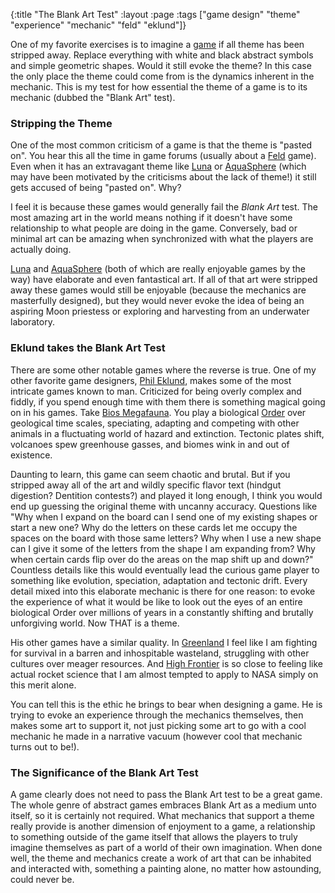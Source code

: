 {:title "The Blank Art Test"
 :layout :page
 :tags ["game design" "theme" "experience" "mechanic" "feld" "eklund"]}

[order]: http://en.wikipedia.org/wiki/Order_(biology)
[prismofeverything]: http://boardgamegeek.com/collection/user/prismofeverything
[lifeanddeath]: http://en.wikipedia.org/wiki/Life_and_death
[holography]: http://en.wikipedia.org/wiki/Holography
[feld]: http://boardgamegeek.com/boardgamedesigner/4958/stefan-feld
[luna]: http://boardgamegeek.com/boardgame/70512/luna
[aquasphere]: http://boardgamegeek.com/boardgame/159508/aquasphere
[eklund]: http://boardgamegeek.com/boardgamedesigner/174/phil-eklund
[bios]: http://boardgamegeek.com/boardgame/97915/bios-megafauna
[greenland]: http://boardgamegeek.com/boardgame/156501/greenland
[highfrontier]: http://boardgamegeek.com/boardgame/47055/high-frontier

One of my favorite exercises is to imagine a [game](/pages/definition-of-game.html) if all theme has been stripped away.  Replace everything with white and black abstract symbols and simple geometric shapes.  Would it still evoke the theme?  In this case the only place the theme could come from is the dynamics inherent in the mechanic.  This is my test for how essential the theme of a game is to its mechanic (dubbed the "Blank Art" test).

### Stripping the Theme

One of the most common criticism of a game is that the theme is "pasted on".  You hear this all the time in game forums (usually about a [Feld][feld] game).  Even when it has an extravagant theme like [Luna][luna] or [AquaSphere][aquasphere] (which may have been motivated by the criticisms about the lack of theme!) it still gets accused of being "pasted on".  Why?

I feel it is because these games would generally fail the _Blank Art_ test.  The most amazing art in the world means nothing if it doesn't have some relationship to what people are doing in the game.  Conversely, bad or minimal art can be amazing when synchronized with what the players are actually doing. 

[Luna][luna] and [AquaSphere][aquasphere] (both of which are really enjoyable games by the way) have elaborate and even fantastical art.  If all of that art were stripped away these games would still be enjoyable (because the mechanics are masterfully designed), but they would never evoke the idea of being an aspiring Moon priestess or exploring and harvesting from an underwater laboratory.  

### Eklund takes the Blank Art Test

There are some other notable games where the reverse is true.  One of my other favorite game designers, [Phil Eklund][eklund], makes some of the most intricate games known to man.  Criticized for being overly complex and fiddly, if you spend enough time with them there is something magical going on in his games.  Take [Bios Megafauna][bios].  You play a biological [Order][order] over geological time scales, speciating, adapting and competing with other animals in a fluctuating world of hazard and extinction.  Tectonic plates shift, volcanoes spew greenhouse gasses, and biomes wink in and out of existence.

Daunting to learn, this game can seem chaotic and brutal.  But if you stripped away all of the art and wildly specific flavor text (hindgut digestion?  Dentition contests?)  and played it long enough, I think you would end up guessing the original theme with uncanny accuracy.  Questions like "Why when I expand on the board can I send one of my existing shapes or start a new one?  Why do the letters on these cards let me occupy the spaces on the board with those same letters?  Why when I use a new shape can I give it some of the letters from the shape I am expanding from?  Why when certain cards flip over do the areas on the map shift up and down?"  Countless details like this would eventually lead the curious game player to something like evolution, speciation, adaptation and tectonic drift.  Every detail mixed into this elaborate mechanic is there for one reason:  to evoke the experience of what it would be like to look out the eyes of an entire biological Order over millions of years in a constantly shifting and brutally unforgiving world.  Now THAT is a theme.  

His other games have a similar quality.  In [Greenland][greenland] I feel like I am fighting for survival in a barren and inhospitable wasteland, struggling with other cultures over meager resources.  And [High Frontier][highfrontier] is so close to feeling like actual rocket science that I am almost tempted to apply to NASA simply on this merit alone.

You can tell this is the ethic he brings to bear when designing a game.  He is trying to evoke an experience through the mechanics themselves, then makes some art to support it, not just picking some art to go with a cool mechanic he made in a narrative vacuum (however cool that mechanic turns out to be!).  

### The Significance of the Blank Art Test

A game clearly does not need to pass the Blank Art test to be a great game.  The whole genre of abstract games embraces Blank Art as a medium unto itself, so it is certainly not required.  What mechanics that support a theme really provide is another dimension of enjoyment to a game, a relationship to something outside of the game itself that allows the players to truly imagine themselves as part of a world of their own imagination.  When done well, the theme and mechanics create a work of art that can be inhabited and interacted with, something a painting alone, no matter how astounding, could never be.